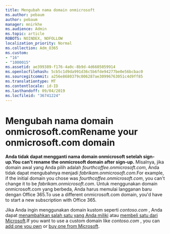 ```yaml
---
title: Mengubah nama domain onmicrosoft
ms.author: pebaum
author: pebaum
manager: mnirkhe
ms.audience: Admin
ms.topic: article
ROBOTS: NOINDEX, NOFOLLOW
localization_priority: Normal
ms.collection: Adm_O365
ms.custom:
- "16"
- "1000015"
ms.assetid: ae399389-f176-4a0c-8b9d-4d6605059914
ms.openlocfilehash: 5cb5c1d9da991d36c5b6fde94277be0e56bcbac0
ms.sourcegitcommit: a256e8680379c006287ae30996763051c4d9ff85
ms.translationtype: MT
ms.contentlocale: id-ID
ms.lasthandoff: 09/04/2019
ms.locfileid: "36741224"
---
```

# <a name="rename-your-onmicrosoftcom-domain"></a><span data-ttu-id="bc69c-102">Mengubah nama domain onmicrosoft.com</span><span class="sxs-lookup"><span data-stu-id="bc69c-102">Rename your onmicrosoft.com domain</span></span>

 <span data-ttu-id="bc69c-103">**Anda tidak dapat mengganti nama domain onmicrosoft setelah sign-up.**</span><span class="sxs-lookup"><span data-stu-id="bc69c-103">**You can't rename the onmicrosoft domain after sign-up.**</span></span> <span data-ttu-id="bc69c-104">Misalnya, jika domain awal yang Anda pilih adalah *fourthcoffee.onmicrosoft.com*, Anda tidak dapat mengubahnya menjadi *fabrikam.onmicrosoft.com*.</span><span class="sxs-lookup"><span data-stu-id="bc69c-104">For example, if the initial domain you chose was  *fourthcoffee.onmicrosoft.com*, you can't change it to be  *fabrikam.onmicrosoft.com*.</span></span> <span data-ttu-id="bc69c-105">Untuk menggunakan domain onmicrosoft.com yang berbeda, Anda harus memulai langganan baru dengan Office 365.</span><span class="sxs-lookup"><span data-stu-id="bc69c-105">To use a different onmicrosoft.com domain, you'd have to start a new subscription with Office 365.</span></span>
  
<span data-ttu-id="bc69c-106">Jika Anda ingin menggunakan domain kustom seperti *contoso.com* , Anda dapat [menambahkan salah satu yang Anda miliki](https://docs.microsoft.com/office365/admin/setup/add-domain) atau [membeli satu dari Microsoft](https://docs.microsoft.com/office365/admin/get-help-with-domains/buy-a-domain-name).</span><span class="sxs-lookup"><span data-stu-id="bc69c-106">If you want to use a custom domain like  *contoso.com*  , you can [add one you own](https://docs.microsoft.com/office365/admin/setup/add-domain) or [buy one from Microsoft](https://docs.microsoft.com/office365/admin/get-help-with-domains/buy-a-domain-name).</span></span>
  